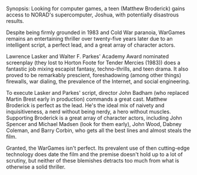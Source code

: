 Synopsis: Looking for computer games, a teen (Matthew Broderick) gains access to NORAD's supercomputer, Joshua, with potentially disastrous results.

Despite being firmly grounded in 1983 and Cold War paranoia, WarGames remains an entertaining thriller over twenty-five years later due to an intelligent script, a perfect lead, and a great array of character actors.

Lawrence Lasker and Walter F. Parkes' Academy Award nominated screenplay (they lost to Horton Foote for Tender Mercies (1983)) does a fantastic job mixing escapist fantasy, techno-thrills, and teen drama. It also proved to be remarkably prescient, foreshadowing (among other things) firewalls, war dialing, the prevalence of the Internet, and social engineering.

To execute Lasker and Parkes' script, director John Badham (who replaced Martin Brest early in production) commands a great cast. Matthew Broderick is perfect as the lead. He's the ideal mix of naivety and inquisitiveness, a nerd without being nerdy, a hero without muscles. Supporting Broderick is a great array of character actors, including John Spencer and Michael Madsen (look for them early), John Wood, Dabney Coleman, and Barry Corbin, who gets all the best lines and almost steals the film. 

Granted, the WarGames isn't perfect. Its prevalent use of then cutting-edge technology does date the film and the premise doesn't hold up to a lot of scrutiny, but neither of these blemishes detracts too much from what is otherwise a solid thriller.
